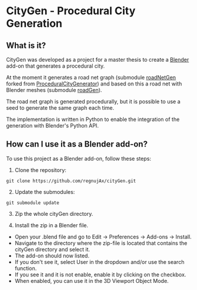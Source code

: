 # CityGen - Procedural City Generation

## What is it?
CityGen was developed as a project for a master thesis to create a [Blender](https://www.blender.org/) add-on that generates a procedural city.

At the moment it generates a road net graph (submodule [roadNetGen](https://github.com/regnujAx/roadNetGen) forked from [ProceduralCityGenerator](https://github.com/panicmod-e/ProceduralCityGenerator)) and based on this a road net with Blender meshes (submodule [roadGen](https://github.com/regnujAx/roadGen)).

The road net graph is generated procedurally, but it is possible to use a seed to generate the same graph each time.

The implementation is written in Python to enable the integration of the generation with Blender's Python API.


## How can I use it as a Blender add-on?
To use this project as a Blender add-on, follow these steps:

1. Clone the repository:
```shell
git clone https://github.com/regnujAx/cityGen.git
```

2. Update the submodules:
```shell
git submodule update
```

3. Zip the whole cityGen directory.

4. Install the zip in a Blender file.
- Open your .blend file and go to Edit &rarr; Preferences &rarr; Add-ons &rarr; Install.
- Navigate to the directory where the zip-file is located that contains the cityGen directory and select it.
- The add-on should now listed.
- If you don't see it, select User in the dropdown and/or use the search function.
- If you see it and it is not enable, enable it by clicking on the checkbox.
- When enabled, you can use it in the 3D Viewport Object Mode.
